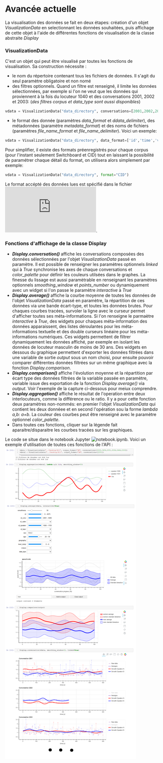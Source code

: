 # Avancée actuelle

La visualisation des données se fait en deux étapes: création d'un objet *VisualizationData* en selectionnant les données souhaitées, puis affichage de cette objet à l'aide de différentes fonctions de visualisation de la classe abstraite *Display*
### VisualizationData
C'est un objet qui peut être visualisé par toutes les fonctions de visualisation. Sa construction nécessite :
* le nom du répertoire contenant tous les fichiers de données. Il s'agit du seul paramètre obligatoire et non nomé
* des filtres optionnels. Quand un filtre est renseigné, il limite les données sélectionnées, par exemple si l'on ne veut que les données qui proviennent à la fois du locuteur 1040 et des conversations 2001, 2002 et 2003:   (*des filtres corpus et data_type sont aussi disponibles*)
```python
vdata = VisualizationData("data_directory", conversations=[2001,2002,2003], speakers=[1040])
```
* le format des donnée (paramètres *data_format* et *ddata_delimiter*), des métadonnées (paramètre *metadata_format*) et des noms de fichiers (paramètres *file_name_format* et *file_name_delimiter*). Voici un exemple:
```python
vdata = VisualizationData("data_directory", data_format=['id','time','values'], file_name_format=['corpus','id_conv','id_speaker'], file_name_delimiter="_")
```
Pour simplifier, il existe des formats préenregistrés pour chaque corpus (pour l'instant seulement Switchboard et CID) tout en laissant la possibilité de paramétrer chaque détail du format, on utilisera alors simplement par exemple:
```python
vdata = VisualizationData("data_directory", format="CID")
```
Le format accépté des données lues est spécifié dans le fichier ![data_format.md](https://github.com/Antonin-Gaboriau/lpl-data-visualization-api/blob/master/data_format.md).

### Fonctions d'affichage de la classe Display
* ***Display.conversation()*** affiche les conversations composées des données sélectionnées par l'objet *VisualizationData* passé en paramètre. Il est possible de renseigner les paramètres optionnels *linked* qui à *True* synchronise les axes de chaque conversations et *color_palette* pour définir les couleurs utilsées dans le graphes. La finesse du lissage est aussi paramètrable en renseignant les paramètres optionnels *smoothing_window* et *points_number* ou dynamiquement avec un widget si l'on passe le paramètre *interactive* à *True* 
* ***Display.average()*** affiche la courbe moyenne de toutes les données de l'objet *VisualizationData* passé en paramètre, la répartition de ces données via une bande écart-type, et toutes les données brutes. Pour chaques courbes tracées, survoler la ligne avec le curseur permet d'afficher toutes ses méta-informations. Si l'on renseigne le parmaètre *interactive* à *True*, des widgets pour chaques méta-information des données apparaissent, des listes déroulantes pour les méta-informations textuelle et des double curseurs linéaire pour les méta-informations numériques. Ces widgets permettent de filtrer dynamiquement les données affiché, par exemple en isolant les données de locuteur masculin de moins de 30 ans. Des widgets en dessous du graphique permettent d'exporter les données filtrées dans une variable de sortie *output* sous un nom choisi, pour ensuite pouvoir comparer différentes données filtrées sur un même graphique avec la fonction *Display.comparison*.
* ***Display.comparison()*** affiche l'évolution moyenne et la répartition par écart type des données filtrées de la variable passée en paramètre, variable issue des exportation de la fonction *Display.average()* via *output*. Voir l'exemple de la capture ci-dessous pour meiux comprendre.
* ***Display.aggregation()*** affiche le résultat de l'operation entre deux interlocuteurs, comme la différence ou le ratio. Il y a pour cette fonction deux paramètres non-nommés: en premier l'objet *VisualizationData* qui contient les deux donnéee et en second l'opération sou la forme *lambda a,b: a+b*. La couleur des courbes peut être renseigné avec le paramètre optionnel *color_palette*.
* Dans toutes ces fonctions, cliquer sur la légende fait aparaitre/disparaitre les courbes tracées sur les graphiques.
 
 
Le code se situe dans le notebook Jupyter ![notebook.ipynb](https://raw.githubusercontent.com/Antonin-Gaboriau/lpl-data-visualization-api/master/notebook.ipynb). Voici un exemple d'utilisation de toutes ces fonctions de l'API :![Capture](https://raw.githubusercontent.com/Antonin-Gaboriau/lpl-data-visualization-api/master/capture.png)

